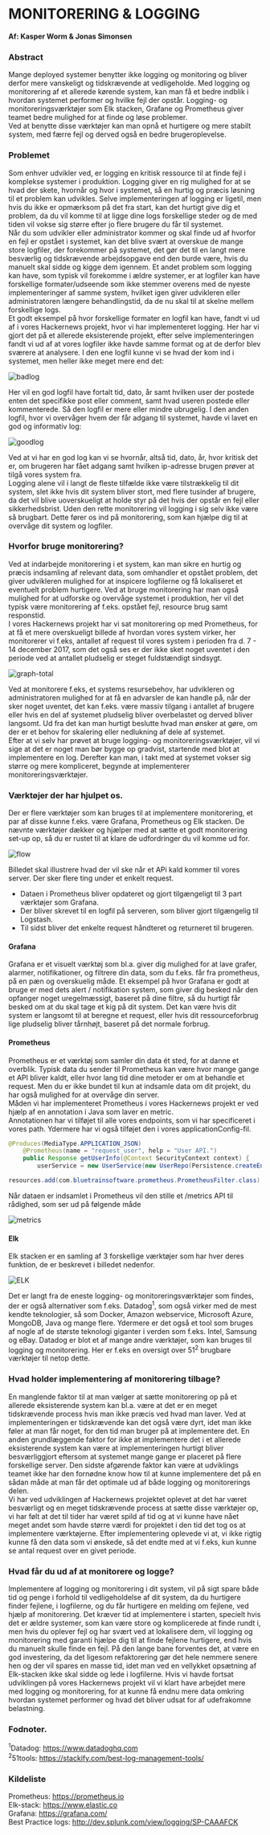 # MONITORERING & LOGGING 
**Af: Kasper Worm & Jonas Simonsen**

### Abstract 

Mange deployed systemer benytter ikke logging og monitoring og bliver derfor mere vanskeligt og tidskrævende at vedligeholde. 
Med logging og monitorering af et allerede kørende system, kan man få et bedre indblik i hvordan systemet performer og hvilke fejl der opstår. Logging- og monitoreringsværktøjer som Elk stacken, Grafane og Prometheus giver teamet bedre mulighed for at finde og løse problemer. 
<br>
Ved at benytte disse værktøjer kan man opnå et hurtigere og mere stabilt system, med færre fejl og derved også en bedre brugeroplevelse. 
<br>

### Problemet

Som enhver udvikler ved, er logging en kritisk ressource til at finde fejl i komplekse systemer i produktion. Logging giver en rig mulighed for at se hvad der skete, hvornår og hvor i systemet, så en hurtig og præcis løsning til et problem kan udvikles. 
Selve implementeringen af logging er ligetil, men hvis du ikke er opmærksom på det fra start, kan det hurtigt give dig et problem, da du vil komme til at ligge dine logs forskellige steder og de med tiden vil vokse sig større efter jo flere brugere du får til systemet.
<br>
Når du som udvikler eller administrator kommer og skal finde ud af hvorfor en fejl er opstået i systemet, kan det blive svært at overskue de mange store logfiler, der forekommer på systemet, det gør det til en langt mere besværlig og tidskrævende arbejdsopgave end den burde være, hvis du manuelt skal sidde og kigge dem igennem. Et andet problem som logging kan have, som typisk vil forekomme i ældre systemer, er at logfiler kan have forskellige formater/udseende som ikke stemmer overens med de nyeste implementeringer af samme system, hvilket igen giver udvikleren eller administratoren længere behandlingstid, da de nu skal til at skelne mellem forskellige logs.
<br>
Et godt eksempel på hvor forskellige formater en logfil kan have, fandt vi ud af i vores Hackernews projekt, hvor vi har implementeret logging. Her har vi gjort det på et allerede eksisterende projekt, efter selve implementeringen fandt vi ud af at vores logfiler ikke havde samme format og at de derfor blev sværere at analysere. I den ene logfil kunne vi se hvad der kom ind i systemet, men heller ikke meget mere end det: 

![badlog](https://github.com/JonasSimonsen/UFO/blob/master/pictures/badlog.png)

Her vil en god logfil have fortalt tid, dato, år samt hvilken user der postede enten det specifikke post eller comment, samt hvad useren postede eller kommenterede. Så den logfil er mere eller mindre ubrugelig. I den anden logfil, hvor vi overvåger hvem der får adgang til systemet, havde vi lavet en god og informativ log:

![goodlog](https://github.com/JonasSimonsen/UFO/blob/master/pictures/goodlog.png)

Ved at vi har en god log kan vi se hvornår, altså tid, dato, år, hvor kritisk det er, om brugeren har fået adgang samt hvilken ip-adresse brugen prøver at tilgå vores system fra. 
<br>
Logging alene vil i langt de fleste tilfælde ikke være tilstrækkelig til dit system, slet ikke hvis dit system bliver stort, med flere tusinder af brugere, da det vil blive uoverskueligt at holde styr på det hvis der opstår en fejl eller sikkerhedsbrist. Uden den rette monitorering vil logging i sig selv ikke være så brugbart. Dette fører os ind på monitorering, som kan hjælpe dig til at overvåge dit system og logfiler.

### Hvorfor bruge monitorering?

Ved at indarbejde monitorering i et system, kan man sikre en hurtig og præcis indsamling af relevant data, som omhandler et opstået problem, det giver udvikleren mulighed for at inspicere logfilerne og få lokaliseret et eventuelt problem hurtigere.
Ved at bruge monitorering har man også mulighed for at udforske og overvåge systemet i produktion, her vil det typisk være monitorering af f.eks. opstået fejl, resource brug samt responstid. 
<br>
I vores Hackernews projekt har vi sat monitorering op med Prometheus, for at få et mere overskueligt billede af hvordan vores system virker, her monitorerer vi f.eks, antallet af request til vores system i perioden fra d. 7 - 14 december 2017, som det også ses er der ikke sket noget uventet i den periode ved at antallet pludselig er steget fuldstændigt sindsygt. 

![graph-total](https://github.com/JonasSimonsen/UFO/blob/master/pictures/prometheus-graph-total.png)

Ved at monitorere f.eks, et systems resursebehov, har udvikleren og administratoren mulighed for at få en advarsler de kan handle på, når der sker noget uventet, det kan f.eks. være massiv tilgang i antallet af brugere eller hvis en del af systemet pludselig bliver overbelastet og derved bliver langsomt. Ud fra det kan man hurtigt beslutte hvad man ønsker at gøre, om der er et behov for skalering eller nedlukning af dele af systemet. 
<br>
Efter at vi selv har prøvet at bruge logging- og monitoreringsværktøjer, vil vi sige at det er noget man bør bygge op gradvist, startende med blot at implementere en log. Derefter kan man, i takt med at systemet vokser sig større og mere kompliceret, begynde at implementerer monitoreringsværktøjer. 

### Værktøjer der har hjulpet os.

Der er flere værktøjer som kan bruges til at implementere monitorering, et par af disse kunne f.eks. være Grafana, Prometheus og Elk stacken. De nævnte værktøjer dækker og hjælper med at sætte et godt monitorering set-up op, så du er rustet til at klare de udfordringer du vil komme ud for. 

![flow](https://github.com/JonasSimonsen/UFO/blob/master/pictures/flow.png)

Billedet skal illustrere hvad der vil ske når et APi kald kommer til vores server. Der sker flere ting under et enkelt request. 
<br>
* Dataen i Prometheus bliver opdateret og gjort tilgængeligt til 3 part værktøjer som Grafana. 
* Der bliver skrevet til en logfil på serveren, som bliver gjort tilgængelig til Logstash. 
* Til sidst bliver det enkelte request håndteret og returneret til brugeren.

#### Grafana 
Grafana er et visuelt værktøj som bl.a. giver dig mulighed for at lave grafer, alarmer, notifikationer, og filtrere din data, som du f.eks. får fra prometheus, på en pæn og overskuelig måde. Et eksempel på hvor Grafana er godt at bruge er med dets alert / notifikation system, som giver dig besked når den opfanger noget uregelmæssigt, baseret på dine filtre, så du hurtigt får besked om at du skal tage et kig på dit system. Det kan være hvis dit system er langsomt til at beregne et request, eller hvis dit ressourceforbrug lige pludselig bliver tårnhøjt, baseret på det normale forbrug.

#### Prometheus
Prometheus er et værktøj som samler din data ét sted, for at danne et overblik. Typisk data du sender til Prometheus kan være hvor mange gange et API bliver kaldt, eller hvor lang tid dine metoder er om at behandle et request. Men du er ikke bundet til kun at indsamle data om dit projekt, du har også mulighed for at overvåge din server.
<br>
Måden vi har implementeret Prometheus i vores Hackernews projekt er ved hjælp af en annotation i Java som laver en metric.  
Annotationen har vi tilføjet til alle vores endpoints, som vi har specificeret i vores path. Ydermere har vi også tilføjet den i vores applicationConfig-fil.

```java
@Produces(MediaType.APPLICATION_JSON)
    @Prometheus(name = "request_user", help = "User API.")
    public Response getUserInfo(@Context SecurityContext context) {
        userService = new UserService(new UserRepo(Persistence.createEntityManagerFactory(DatabaseCfg.PU_NAME)));
```
```java
resources.add(com.bluetrainsoftware.prometheus.PrometheusFilter.class);
```

Når dataen er indsamlet i Prometheus vil den stille et /metrics API til rådighed, som ser ud på følgende måde 

![metrics](https://github.com/JonasSimonsen/UFO/blob/master/pictures/metric-total.png)

#### Elk
Elk stacken er en samling af 3 forskellige værktøjer som har hver deres funktion, de er beskrevet i billedet nedenfor.

![ELK](https://github.com/JonasSimonsen/UFO/blob/master/pictures/Elk-2.png)

Det er langt fra de eneste logging- og monitoreringsværktøjer som findes, der er også alternativer som f.eks. Datadog<sup>1</sup>, som også virker med de mest kendte teknologier, så som Docker, Amazon webservice, Microsoft Azure, MongoDB, Java og mange flere. Ydermere er det også et tool som bruges af nogle af de største teknologi giganter i verden som f.eks. Intel, Samsung og eBay. Datadog er blot et af mange andre værktøjer, som kan bruges til logging og monitorering. Her er f.eks en oversigt over 51<sup>2</sup> brugbare værktøjer til netop dette.

### Hvad holder implementering af monitorering tilbage?
 
En manglende faktor til at man vælger at sætte monitorering op på et allerede eksisterende system kan bl.a. være at det er en meget tidskrævende process hvis man ikke præcis ved hvad man laver. Ved at implementeringen er tidskrævende kan det også være dyrt, idet man ikke føler at man får noget, for den tid man bruger på at implementere det. En anden grundlæggende faktor for ikke at implementere det i et allerede eksisterende system kan være at implementeringen hurtigt bliver besværliggjort eftersom at systemet mange gange er placeret på flere forskellige server. Den sidste afgørende faktor kan være at udviklings teamet ikke har den fornødne know how til at kunne implementere det på en sådan måde at man får det optimale ud af både logging og monitorerings delen.
<br>
Vi har ved udviklingen af Hackernews projektet oplevet at det har været besværligt og en meget tidskrævende process at sætte disse værktøjer op, vi har følt at det til tider har været spild af tid og at vi kunne have nået meget andet som havde større værdi for projektet i den tid det tog os at implementere værktøjerne. Efter implementering oplevede vi at, vi ikke rigtig kunne få den data som vi ønskede, så det endte med at vi f.eks, kun kunne se antal request over en givet periode.  


### Hvad får du ud af at monitorere og logge?
Implementere af logging og monitorering i dit system, vil på sigt spare både tid og penge i forhold til vedligeholdelse af dit system, da du hurtigere finder fejlene, i logfilerne, og du får hurtigere en melding om fejlene, ved hjælp af monitorering. Det kræver tid at implementere i starten, specielt hvis det er ældre systemer, som kan være store og komplicerede at finde rundt i, men hvis du oplever fejl og har svært ved at lokalisere dem, vil logging og monitorering med garanti hjælpe dig til at finde fejlene hurtigere, end hvis du manuelt skulle finde en fejl. På den lange bane forventes det, at være en god investering, da det ligesom refaktorering gør det hele nemmere senere hen og der vil spares en masse tid, idet man ved en vellykket opsætning af Elk-stacken ikke skal sidde og lede i logfilerne. Hvis vi havde fortsat udviklingen på vores Hackernews projekt vil vi klart have arbejdet mere med logging og monitorering, for at kunne få endnu mere data omkring hvordan systemet performer og hvad det bliver udsat for af udefrakomne belastning. 

### Fodnoter.

<sup>1</sup>Datadog: https://www.datadoghq.com
<br>
<sup>2</sup>51tools: https://stackify.com/best-log-management-tools/ 
<br>

### Kildeliste

Prometheus: https://prometheus.io
<br>
Elk-stack: https://www.elastic.co
<br>
Grafana: https://grafana.com/
<br> 
Best Practice logs: http://dev.splunk.com/view/logging/SP-CAAAFCK

